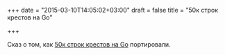 +++
date = "2015-03-10T14:05:02+03:00"
draft = false
title = "50к строк крестов на Go"

+++

<p>Сказ о том, как <a href="https://togototo.wordpress.com/2015/03/07/fulfilling-a-pikedream-the-ups-of-downs-of-porting-50k-lines-of-c-to-go/">50к строк крестов на Go</a> портировали.</p>

